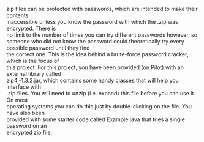 zip files	can	be	protected	with	passwords,	which	are	intended	to	make	their	contents	
inaccessible	unless	you	know	the	password	with	which	the	.zip was	encrypted.	There	is	
no	limit	to	the	number	of	times	you	can	try	different	passwords	however,	so	someone	who	
did	not	know	the	password	could	theoretically	try	every	possible	password	until	they	find	
the	correct	one.	This	is	the	idea	behind	a	brute-force	password	cracker,	which	is	the	focus	of	
this	project.
For	this	project,	you	have	been	provided	(on	Pilot)	with	an	external	library	called	
zip4j-1.3.2.jar,	which	contains	some	handy	classes	that	will	help	you	interface	with	
.zip files.	You	will	need	to	unzip	(i.e.	expand)	this	file	before	you	can	use	it.	On	most	
operating	systems	you	can	do	this	just	by	double-clicking	on	the	file.	You	have	also	been	
provided	with	some	starter	code	called	Example.java that	tries	a	single	password	on	an	
encrypted	zip	file.
